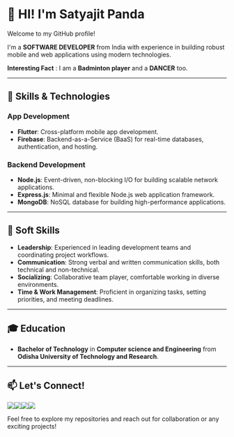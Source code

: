 # 👋 HI! I'm Satyajit Panda

Welcome to my GitHub profile! 

I'm a **SOFTWARE DEVELOPER**  from India with experience in building robust mobile and web applications using modern technologies. 

**Interesting Fact** : I am a **Badminton player** and a **DANCER** too.

---

## 🚀 Skills & Technologies

### App Development
- **Flutter**: Cross-platform mobile app development.
- **Firebase**: Backend-as-a-Service (BaaS) for real-time databases, authentication, and hosting.

### Backend Development
- **Node.js**: Event-driven, non-blocking I/O for building scalable network applications.
- **Express.js**: Minimal and flexible Node.js web application framework.
- **MongoDB**: NoSQL database for building high-performance applications.

---

## 🌟 Soft Skills
- **Leadership**: Experienced in leading development teams and coordinating project workflows.
- **Communication**: Strong verbal and written communication skills, both technical and non-technical.
- **Socializing**: Collaborative team player, comfortable working in diverse environments.
- **Time & Work Management**: Proficient in organizing tasks, setting priorities, and meeting deadlines.

---

## 🎓 Education
- **Bachelor of Technology** in **Computer science and Engineering** from **Odisha University of Technology and Research**.

---


## 📫 Let's Connect!
<div style="display:flex">
 <a href="mailto:satyajitpanda1704@gmail.com"><img src="https://img.icons8.com/color/48/000000/gmail.png"/></a>
 <a href="https://www.instagram.com/thesatyajitpanda/"><img src="https://img.icons8.com/fluent/48/000000/instagram-new.png"/></a>
 <a href="https://leetcode.com/u/satyajitpanda_1704/"><img src="https://img.icons8.com/?size=40&id=6cdjttfIiwc0&format=png&color=ffffff"/></a>
 <a href="https://discord.com/channels/1284874635476996096/1284874635476996099"><img src="https://img.icons8.com/?size=40&id=65646&format=png&color=000000"/></a>
</div>

Feel free to explore my repositories and reach out for collaboration or any exciting projects!
